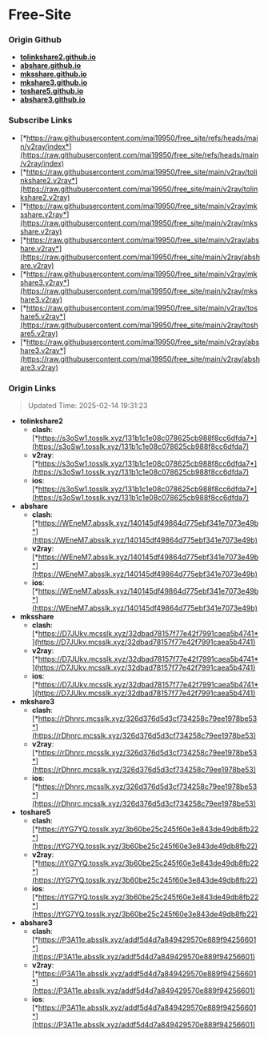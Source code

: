 # Free-Site

### Origin Github

- [**tolinkshare2.github.io**](https://github.com/tolinkshare2/tolinkshare2.github.io)
- [**abshare.github.io**](https://github.com/abshare/abshare.github.io)
- [**mksshare.github.io**](https://github.com/mksshare/mksshare.github.io)
- [**mkshare3.github.io**](https://github.com/mkshare3/mkshare3.github.io)
- [**toshare5.github.io**](https://github.com/toshare5/toshare5.github.io)
- [**abshare3.github.io**](https://github.com/abshare3/abshare3.github.io)

### Subscribe Links

- [*https://raw.githubusercontent.com/mai19950/free_site/refs/heads/main/v2ray/index*](https://raw.githubusercontent.com/mai19950/free_site/refs/heads/main/v2ray/index)
- [*https://raw.githubusercontent.com/mai19950/free_site/main/v2ray/tolinkshare2.v2ray*](https://raw.githubusercontent.com/mai19950/free_site/main/v2ray/tolinkshare2.v2ray)
- [*https://raw.githubusercontent.com/mai19950/free_site/main/v2ray/mksshare.v2ray*](https://raw.githubusercontent.com/mai19950/free_site/main/v2ray/mksshare.v2ray)
- [*https://raw.githubusercontent.com/mai19950/free_site/main/v2ray/abshare.v2ray*](https://raw.githubusercontent.com/mai19950/free_site/main/v2ray/abshare.v2ray)
- [*https://raw.githubusercontent.com/mai19950/free_site/main/v2ray/mkshare3.v2ray*](https://raw.githubusercontent.com/mai19950/free_site/main/v2ray/mkshare3.v2ray)
- [*https://raw.githubusercontent.com/mai19950/free_site/main/v2ray/toshare5.v2ray*](https://raw.githubusercontent.com/mai19950/free_site/main/v2ray/toshare5.v2ray)
- [*https://raw.githubusercontent.com/mai19950/free_site/main/v2ray/abshare3.v2ray*](https://raw.githubusercontent.com/mai19950/free_site/main/v2ray/abshare3.v2ray)

### Origin Links

> Updated Time: 2025-02-14 19:31:23

- **tolinkshare2**
  - **clash**: [*https://s3oSw1.tosslk.xyz/131b1c1e08c078625cb988f8cc6dfda7*](https://s3oSw1.tosslk.xyz/131b1c1e08c078625cb988f8cc6dfda7)
  - **v2ray**: [*https://s3oSw1.tosslk.xyz/131b1c1e08c078625cb988f8cc6dfda7*](https://s3oSw1.tosslk.xyz/131b1c1e08c078625cb988f8cc6dfda7)
  - **ios**: [*https://s3oSw1.tosslk.xyz/131b1c1e08c078625cb988f8cc6dfda7*](https://s3oSw1.tosslk.xyz/131b1c1e08c078625cb988f8cc6dfda7)
- **abshare**
  - **clash**: [*https://WEneM7.absslk.xyz/140145df49864d775ebf341e7073e49b*](https://WEneM7.absslk.xyz/140145df49864d775ebf341e7073e49b)
  - **v2ray**: [*https://WEneM7.absslk.xyz/140145df49864d775ebf341e7073e49b*](https://WEneM7.absslk.xyz/140145df49864d775ebf341e7073e49b)
  - **ios**: [*https://WEneM7.absslk.xyz/140145df49864d775ebf341e7073e49b*](https://WEneM7.absslk.xyz/140145df49864d775ebf341e7073e49b)
- **mksshare**
  - **clash**: [*https://D7JUkv.mcsslk.xyz/32dbad78157f77e42f7991caea5b4741*](https://D7JUkv.mcsslk.xyz/32dbad78157f77e42f7991caea5b4741)
  - **v2ray**: [*https://D7JUkv.mcsslk.xyz/32dbad78157f77e42f7991caea5b4741*](https://D7JUkv.mcsslk.xyz/32dbad78157f77e42f7991caea5b4741)
  - **ios**: [*https://D7JUkv.mcsslk.xyz/32dbad78157f77e42f7991caea5b4741*](https://D7JUkv.mcsslk.xyz/32dbad78157f77e42f7991caea5b4741)
- **mkshare3**
  - **clash**: [*https://rDhnrc.mcsslk.xyz/326d376d5d3cf734258c79ee1978be53*](https://rDhnrc.mcsslk.xyz/326d376d5d3cf734258c79ee1978be53)
  - **v2ray**: [*https://rDhnrc.mcsslk.xyz/326d376d5d3cf734258c79ee1978be53*](https://rDhnrc.mcsslk.xyz/326d376d5d3cf734258c79ee1978be53)
  - **ios**: [*https://rDhnrc.mcsslk.xyz/326d376d5d3cf734258c79ee1978be53*](https://rDhnrc.mcsslk.xyz/326d376d5d3cf734258c79ee1978be53)
- **toshare5**
  - **clash**: [*https://tYG7YQ.tosslk.xyz/3b60be25c245f60e3e843de49db8fb22*](https://tYG7YQ.tosslk.xyz/3b60be25c245f60e3e843de49db8fb22)
  - **v2ray**: [*https://tYG7YQ.tosslk.xyz/3b60be25c245f60e3e843de49db8fb22*](https://tYG7YQ.tosslk.xyz/3b60be25c245f60e3e843de49db8fb22)
  - **ios**: [*https://tYG7YQ.tosslk.xyz/3b60be25c245f60e3e843de49db8fb22*](https://tYG7YQ.tosslk.xyz/3b60be25c245f60e3e843de49db8fb22)
- **abshare3**
  - **clash**: [*https://P3A11e.absslk.xyz/addf5d4d7a849429570e889f94256601*](https://P3A11e.absslk.xyz/addf5d4d7a849429570e889f94256601)
  - **v2ray**: [*https://P3A11e.absslk.xyz/addf5d4d7a849429570e889f94256601*](https://P3A11e.absslk.xyz/addf5d4d7a849429570e889f94256601)
  - **ios**: [*https://P3A11e.absslk.xyz/addf5d4d7a849429570e889f94256601*](https://P3A11e.absslk.xyz/addf5d4d7a849429570e889f94256601)
